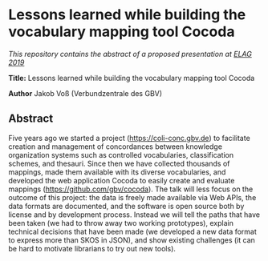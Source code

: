 # Lessons learned while building the vocabulary mapping tool Cocoda

*This repository contains the abstract of a proposed presentation at [ELAG 2019]*

[ELAG 2019]: https://www.elag2019.de/

**Title:** Lessons learned while building the vocabulary mapping tool Cocoda

**Author** Jakob Voß (Verbundzentrale des GBV)

## Abstract

Five years ago we started a project (<https://coli-conc.gbv.de>) to facilitate
creation and management of concordances between knowledge organization systems
such as controlled vocabularies, classification schemes, and thesauri. Since
then we have collected thousands of mappings, made them available with its
diverse vocabularies, and developed the web application Cocoda to easily create
and evaluate mappings (<https://github.com/gbv/cocoda>). The talk will less
focus on the outcome of this project: the data is freely made available via Web
APIs, the data formats are documented, and the software is open source both by
license and by development process. Instead we will tell the paths that have
been taken (we had to throw away two working prototypes), explain technical
decisions that have been made (we developed a new data format to express more
than SKOS in JSON), and show existing challenges (it can be hard to motivate
librarians to try out new tools).

